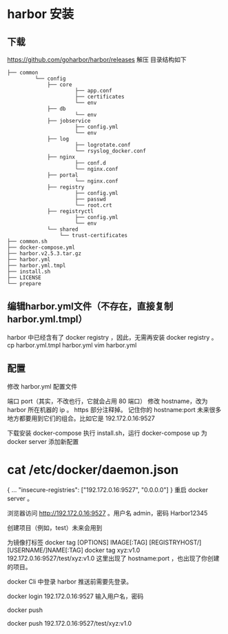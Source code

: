 # harbor 安装
## 下载 
https://github.com/goharbor/harbor/releases
  解压
  目录结构如下
```
├── common
         └── config
             ├── core
                      ├── app.conf
                      ├── certificates
                      └── env
             ├── db
                      └── env
             ├── jobservice
                      ├── config.yml
                      └── env
             ├── log
                      ├── logrotate.conf
                      └── rsyslog_docker.conf
             ├── nginx
                      ├── conf.d
                      └── nginx.conf
             ├── portal
                      └── nginx.conf
             ├── registry
                      ├── config.yml
                      ├── passwd
                      └── root.crt
             ├── registryctl
                      ├── config.yml
                      └── env
             └── shared
                 └── trust-certificates
├── common.sh
├── docker-compose.yml
├── harbor.v2.5.3.tar.gz
├── harbor.yml
├── harbor.yml.tmpl
├── install.sh
├── LICENSE
└── prepare
```
## 编辑harbor.yml文件（不存在，直接复制harbor.yml.tmpl）




  harbor 中已经含有了 docker registry ，因此，无需再安装 docker registry 。
  cp harbor.yml.tmpl harbor.yml
  vim harbor.yml
## 配置
  修改 harbor.yml 配置文件

  端口 port（其实，不改也行，它就会占用 80 端口）
  修改 hostname，改为 harbor 所在机器的 ip 。
  https 部分注释掉。
  记住你的 hostname:port 未来很多地方都要用到它们的组合。比如它是 192.172.0.16:9527

下载安装 docker-compose
执行 install.sh，运行 docker-compose up
为 docker server 添加新配置
# cat /etc/docker/daemon.json
{
...
"insecure-registries": ["192.172.0.16:9527", "0.0.0.0"]
}
重启 docker server 。

浏览器访问 http://192.172.0.16:9527 。用户名 admin，密码 Harbor12345

创建项目（例如，test）未来会用到

为镜像打标签
docker tag [OPTIONS] IMAGE[:TAG] [REGISTRYHOST/][USERNAME/]NAME[:TAG]
docker tag xyz:v1.0 192.172.0.16:9527/test/xyz:v1.0
这里出现了 hostname:port ，也出现了你创建的项目。

docker Cli 中登录 harbor
推送前需要先登录。

docker login 192.172.0.16:9527
输入用户名，密码

docker push

docker push 192.172.0.16:9527/test/xyz:v1.0
